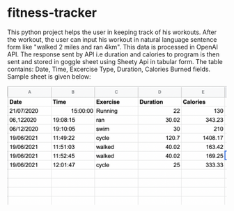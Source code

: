 # fitness-tracker

This python project helps the user in keeping track of his workouts.
After the workout, the user can input his workout in natural language sentence form like "walked 2 miles and ran 4km". 
This data is processed in OpenAI API. The response sent by API i.e duration and calories to program is then sent and stored in goggle sheet using Sheety Api in tabular form.
The table contains: Date, Time, Excercise Type, Duration, Calories Burned fields. Sample sheet is given below:

![alt text](https://github.com/shubham101096/fitness-tracker/blob/master/fitness-tracker-screenshot.png?raw=true)
